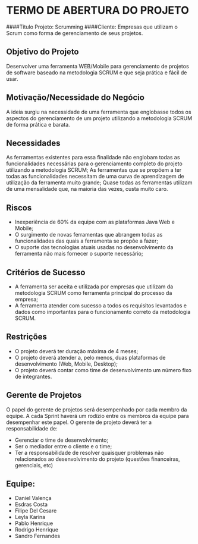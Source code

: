 TERMO DE ABERTURA DO PROJETO
============================

####Título Projeto: Scrumming
####Cliente: Empresas que utilizam o Scrum como forma de gerenciamento de seus projetos.

Objetivo do Projeto
-------------------

Desenvolver uma ferramenta WEB/Mobile para gerenciamento de projetos de software baseado na metodologia SCRUM e que seja prática e fácil de usar.

Motivação/Necessidade do Negócio
--------------------------------

A ideia surgiu na necessidade de uma ferramenta que englobasse todos os aspectos do gerenciamento de um projeto utilizando a metodologia SCRUM de forma prática e barata.

Necessidades
------------

As ferramentas existentes para essa finalidade não englobam todas as funcionalidades necessárias para o gerenciamento completo do projeto utilizando a metodologia SCRUM;
As ferramentas que se propõem a ter todas as funcionalidades necessitam de uma curva de aprendizagem de utilização da ferramenta muito grande;
Quase todas as ferramentas utilizam de uma mensalidade que, na maioria das vezes, custa muito caro.

Riscos
------

- Inexperiência de 60% da equipe com as plataformas Java Web e Mobile;  
- O surgimento de novas ferramentas que abrangem todas as funcionalidades das quais a ferramenta se propõe a fazer;
- O suporte das tecnologias atuais usadas no desenvolvimento da ferramenta não mais fornecer o suporte necessário;

Critérios de Sucesso
---------------------

- A ferramenta ser aceita e utilizada por empresas que utilizam da metodologia SCRUM como ferramenta principal do processo da empresa;
- A ferramenta atender com sucesso a todos os requisitos levantados e dados como importantes para o funcionamento correto da metodologia SCRUM.

Restrições
----------

- O projeto deverá ter duração máxima de 4 meses;
- O projeto deverá atender a, pelo menos, duas plataformas de desenvolvimento (Web, Mobile, Desktop);
- O projeto deverá contar como time de desenvolvimento um número fixo de integrantes.

Gerente de Projetos
-------------------

O papel do gerente de projetos será desempenhado por cada membro da equipe. A cada Sprint haverá um rodízio entre os membros da equipe para desempenhar este papel.
O gerente de projeto deverá ter a responsabilidade de:
- Gerenciar o time de desenvolvimento;
- Ser o mediador entre o cliente e o time;
- Ter a responsabilidade de resolver quaisquer problemas não relacionados ao desenvolvimento do projeto (questões financeiras, gerenciais, etc)

 Equipe:
--------
- Daniel Valença
- Esdras Costa
- Filipe Del Cesare
- Leyla Karina
- Pablo Henrique
- Rodrigo Henrique
- Sandro Fernandes

